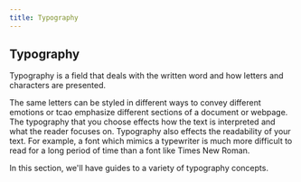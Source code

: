 ```yaml
---
title: Typography
---
```

## Typography

Typography is a field that deals with the written word and how letters and characters are presented.

The same letters can be styled in different ways to convey different emotions or tcao emphasize different sections of a document or webpage. The typography that you choose effects how the text is interpreted and what the reader focuses on.  Typography also effects the readability of your text. For example, a font which mimics a typewriter is much more difficult to read for a long period of time than a font like Times New Roman. 

In this section, we'll have guides to a variety of typography concepts.
